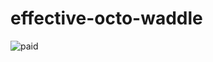 # effective-octo-waddle

![paid](https://github.com/user-attachments/assets/e1edf956-e508-435b-add4-dcd1c1a423fa)
